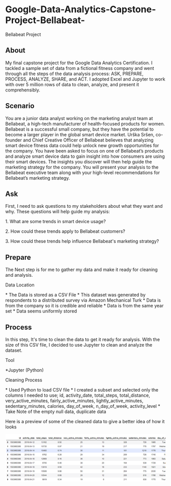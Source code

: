 # Google-Data-Analytics-Capstone-Project-Bellabeat-
Bellabeat Project

## About
<p>My final capstone project for the Google Data Analytics Certification. I tackled a sample set of data from a fictional fitness company and went through all the steps of the data analysis process: ASK, PREPARE, PROCESS, ANALYZE, SHARE, and ACT. I adopted Excel and Jupyter to work with over 5 million rows of data to clean, analyze, and present it comprehensibly.</p>

## Scenario
<p> You are a junior data analyst working on the marketing analyst team at Bellabeat, a high-tech manufacturer of health-focused products for women. Bellabeat is a successful small company, but they have the potential to become a larger player in the global smart device market. Urška Sršen, co-founder and Chief Creative Officer of Bellabeat believes that analyzing smart device fitness data could help unlock new growth opportunities for the company. You have been asked to focus on one of Bellabeat’s products and analyze smart device data to gain insight into how consumers are using their smart devices. The insights you discover will then help guide the marketing strategy for the company. You will present your analysis to the Bellabeat executive team along with your high-level recommendations for Bellabeat’s marketing strategy.</p>

## Ask
<p>First, I need to ask questions to my stakeholders about what they want and why. These questions will help guide my analysis: 
<p>1. What are some trends in smart device usage?</p>
<p>2. How could these trends apply to Bellabeat customers? </p>
<p>3. How could these trends help influence Bellabeat's marketing strategy? </p>

## Prepare
The Next step is for me to gather my data and make it ready for cleaning and analysis.

<p>Data Location</p>
* The Data is stored as a CSV File
* This dataset was generated by respondents to a distributed survey via Amazon Mechanical Turk
* Data is from the company so it is credible and reliable
* Data is from the same year set
* Data seems uniformly stored

## Process
In this step, It's time to clean the data to get it ready for analysis. With the size of this CSV file, I decided to use Jupyter to clean and analyze the dataset.

<p>Tool</p>
*Jupyter (Python)

<p>Cleaning Process</p>
* Used Python to load CSV file
* I created a subset and selected only the columns I needed to use; id, activity_date, total_steps,	total_distance,	very_active_minutes, fairly_active_minutes, lightly_active_minutes, sedentary_minutes,	calories, day_of_week, n_day_of_week, activity_level
* Take Note of the empty null data, duplicate data

Here is a preview of some of the cleaned data to give a better idea of how it looks 

![Preview of Clean Data](https://github.com/Shakes1Q/Google-Data-Analytics-Capstone-Project-Bellabeat-/blob/33a0dc04db7fc320e1a5d3542eb9ca782debc5cf/Charts/1st%20clean_data.png)









  

